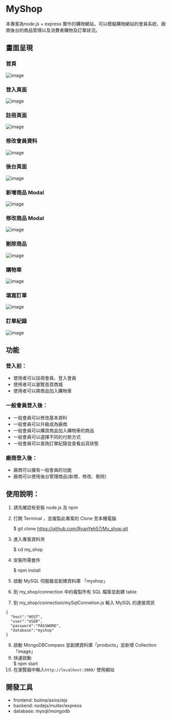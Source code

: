 # MyShop 
本專案為node.js + express 實作的購物網站，可以模擬購物網站的會員系統、廠商後台的商品管理以及消費者購物及訂單狀況。


## 畫面呈現
### 首頁
![image](https://github.com/RyanYeh57/My_shop/blob/master/public/img/%E9%A6%96%E9%A0%81.png)
### 登入頁面
![image](https://github.com/RyanYeh57/My_shop/blob/master/public/img/%E7%99%BB%E5%85%A5%E9%A0%81.png)
### 註冊頁面
![image](https://github.com/RyanYeh57/My_shop/blob/master/public/img/%E8%A8%BB%E5%86%8A%E9%A0%81.png)
### 修改會員資料
![image](https://github.com/RyanYeh57/My_shop/blob/master/public/img/%E4%BF%AE%E6%94%B9%E6%9C%83%E5%93%A1%E8%B3%87%E6%96%99.png)
### 後台頁面
![image](https://github.com/RyanYeh57/My_shop/blob/master/public/img/%E5%BE%8C%E8%87%BA%E7%AE%A1%E7%90%86.png)
### 新增商品 Modal
![image](https://github.com/RyanYeh57/My_shop/blob/master/public/img/%E6%96%B0%E5%A2%9E%E5%95%86%E5%93%81.png)
### 修改商品 Modal
![image](https://github.com/RyanYeh57/My_shop/blob/master/public/img/%E4%BF%AE%E6%94%B9%E5%95%86%E5%93%81.png)
### 刪除商品
![image](https://github.com/RyanYeh57/My_shop/blob/master/public/img/%E5%88%AA%E9%99%A4%E5%95%86%E5%93%81.png)
### 購物車
![image](https://github.com/RyanYeh57/My_shop/blob/master/public/img/%E8%B3%BC%E7%89%A9%E8%BB%8A.png)
### 填寫訂單
![image](https://github.com/RyanYeh57/My_shop/blob/master/public/img/%E5%A1%AB%E5%AF%AB%E8%A8%82%E5%96%AE.png)
### 訂單紀錄
![image](https://github.com/RyanYeh57/My_shop/blob/master/public/img/%E8%A8%82%E5%96%AE%E7%B4%80%E9%8C%84.png)


## 功能

### 登入前：
+ 使用者可以註冊會員、登入會員
+ 使用者可以瀏覽首頁商城
+ 使用者可以將商品加入購物車

### 一般會員登入後：
+ 一般會員可以修改基本資料
+ 一般會員可以升級成為廠商
+ 一般會員可以購買商品加入購物車的商品
+ 一般會員可以選擇不同的付款方式
+ 一般會員可以查詢訂單紀錄並查看出貨狀態

### 廠商登入後：
+ 廠商可以擁有一般會員的功能
+ 廠商可以使用後台管理商品(新增、修改、刪除)


## 使用說明：
1. 請先確認有安裝 node.js 及 npm
2. 打開 Terminal ，並複製此專案的 Clone 至本機電腦

     $ git clone https://github.com/RyanYeh57/My_shop.git

3. 進入專案資料夾

     $ cd my_shop

4. 安裝所需套件
   
     $ npm install
     
5. 啟動 MySQL 伺服器並創建資料庫 「myshop」
6. 到 my_shop/connection 中的複製所有 SQL 檔案並創建 table 
7. 到 my_shop/connection/mySqlConnetion.js 輸入 MySQL 的連接資訊
```
{
  "host":"HOST",
  "user":"USER",
  "password":"PASSWORD",
  "database":"myshop"
}
```
8. 啟動 MongoDBCompass 並創建資料庫「products」並新增 Collection「image」
9. 快速啟動  
    $ npm start
10. 在瀏覽器中輸入`http://localhost:3000/` 使用網站

## 開發工具
+ frontend: bulma/axios/ejs
+ backend: nodejs/multer/express
+ database: mysql/mongodb